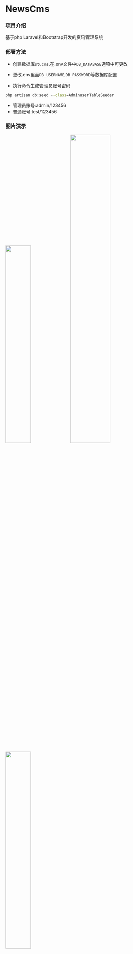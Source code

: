 # NewsCms

### 项目介绍
基于php Laravel和Bootstrap开发的资讯管理系统

### 部署方法
- 创建数据库`stucms`.在.env文件中`DB_DATABASE`选项中可更改

- 更改.env里面`DB_USERNAME`,`DB_PASSWORD`等数据库配置

- 执行命令生成管理员账号密码
```cmd
php artisan db:seed --class=AdminuserTableSeeder
```

- 管理员账号:admin/123456
- 普通账号:test/123456

### 图片演示

<img src="https://user-images.githubusercontent.com/90046731/170527209-eafbd3c8-63a5-4a90-8dfa-084cadaec84b.png" width="40%">

<img src="https://user-images.githubusercontent.com/90046731/170527477-cea1688d-158d-4c1c-939b-28fd97b00019.png" width="50%">

<img src="https://user-images.githubusercontent.com/90046731/170526670-73337c75-5420-4f22-983b-33cb01fd4051.png" width="40%">

NewCms based on laravel development of an information management system, suitable for beginners to practice. 
